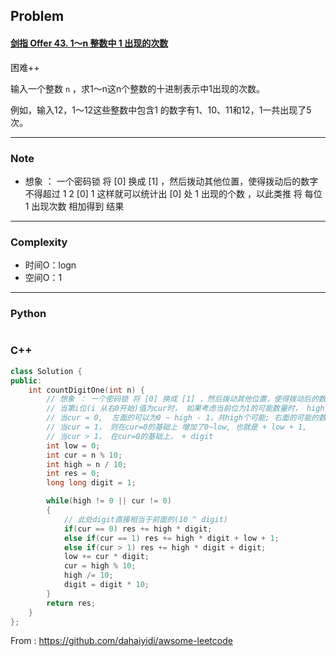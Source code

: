 ## Problem

#### [剑指 Offer 43. 1～n 整数中 1 出现的次数](https://leetcode.cn/problems/1nzheng-shu-zhong-1chu-xian-de-ci-shu-lcof/)

困难++

输入一个整数 `n` ，求1～n这n个整数的十进制表示中1出现的次数。

例如，输入12，1～12这些整数中包含1 的数字有1、10、11和12，1一共出现了5次。

------

### Note

-  想象 ： 一个密码锁 将 [0] 换成 [1] ，然后拨动其他位置，使得拨动后的数字不得超过 1 2 [0] 1 这样就可以统计出 [0] 处 1 出现的个数 ，以此类推 将 每位 1 出现次数 相加得到 结果

------

### Complexity

- 时间O：logn
- 空间O：1

------

### Python

```python

```

### C++

```C++
class Solution {
public:
    int countDigitOne(int n) {
        // 想象 ： 一个密码锁 将 [0] 换成 [1] ，然后拨动其他位置，使得拨动后的数字不得超过 1 2 [0] 1 这样就可以统计出 [0] 处 1 出现的个数 ，以此类推 将 每位 1 出现次数 相加得到 结果
        // 当第i位(i 从右0开始)值为cur时， 如果考虑当前位为1的可能数量时， high 表示的是cur左边的字面值， low表示的是cur右边的字面值, 令digit = 10 ^ i
        // 当cur = 0,  左面的可以为0 ~ high - 1，共high个可能; 右面的可能的数值个数为10 ^ digit， 因此 high *  digit
        // 当cur = 1， 则在cur=0的基础上 增加了0~low, 也就是 + low + 1, 
        // 当cur > 1， 在cur=0的基础上， + digit
        int low = 0;
        int cur = n % 10;
        int high = n / 10;
        int res = 0;
        long long digit = 1;

        while(high != 0 || cur != 0)
        {
            // 此处digit直接相当于前面的(10 ^ digit)
            if(cur == 0) res += high * digit;
            else if(cur == 1) res += high * digit + low + 1;
            else if(cur > 1) res += high * digit + digit;
            low += cur * digit;
            cur = high % 10;
            high /= 10;
            digit = digit * 10;
        }
        return res;
    }
};
```



From : https://github.com/dahaiyidi/awsome-leetcode
